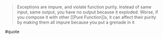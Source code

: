 > Exceptions are impure, and violate function purity. Instead of same input, same output, you have no output because it exploded. Worse, if you compose it with other [[Pure Function]]s, it can affect their purity by making them all impure because you put a grenade in it

#quote